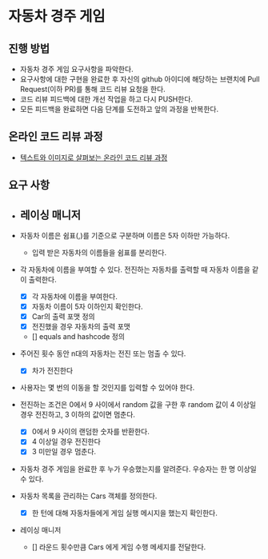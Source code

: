 # 자동차 경주 게임

## 진행 방법

* 자동차 경주 게임 요구사항을 파악한다.
* 요구사항에 대한 구현을 완료한 후 자신의 github 아이디에 해당하는 브랜치에 Pull Request(이하 PR)를 통해 코드 리뷰 요청을 한다.
* 코드 리뷰 피드백에 대한 개선 작업을 하고 다시 PUSH한다.
* 모든 피드백을 완료하면 다음 단계를 도전하고 앞의 과정을 반복한다.

## 온라인 코드 리뷰 과정

* [텍스트와 이미지로 살펴보는 온라인 코드 리뷰 과정](https://github.com/next-step/nextstep-docs/tree/master/codereview)

## 요구 사항

- 레이싱 매니저
  - 

- 자동차 이름은 쉼표(,)를 기준으로 구분하며 이름은 5자 이하만 가능하다.
    - 입력 받은 자동차의 이름들을 쉼표를 분리한다.
- 각 자동차에 이름을 부여할 수 있다. 전진하는 자동차를 출력할 때 자동차 이름을 같이 출력한다.
    - [x] 각 자동차에 이름을 부여한다.
    - [x] 자동차 이름이 5자 이하인지 확인한다.
    - [x] Car의 출력 포맷 정의
    - [x] 전진했을 경우 자동차의 출력 포맷
    - [] equals and hashcode 정의
- 주어진 횟수 동안 n대의 자동차는 전진 또는 멈출 수 있다.
    - [x] 차가 전진한다
- 사용자는 몇 번의 이동을 할 것인지를 입력할 수 있어야 한다.
- 전진하는 조건은 0에서 9 사이에서 random 값을 구한 후 random 값이 4 이상일 경우 전진하고, 3 이하의 값이면 멈춘다.
    - [X] 0에서 9 사이의 랜덤한 숫자를 반환한다.
    - [X] 4 이상일 경우 전진한다
    - [X] 3 미만일 경우 멈춘다.
- 자동차 경주 게임을 완료한 후 누가 우승했는지를 알려준다. 우승자는 한 명 이상일 수 있다.
- 자동차 목록을 관리하는 Cars 객체를 정의한다.
    - [X] 한 턴에 대해 자동차들에게 게임 실행 메시지을 했는지 확인한다.
- 레이싱 매니저
    - [] 라운드 횟수만큼 Cars 에게 게임 수행 메세지를 전달한다.